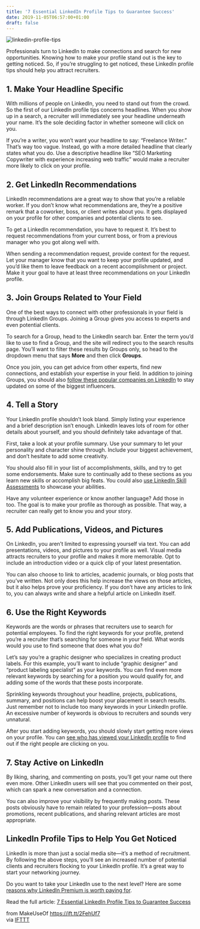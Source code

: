 ```yaml
---
title: '7 Essential LinkedIn Profile Tips to Guarantee Success'
date: 2019-11-05T06:57:00+01:00
draft: false
---
```


![linkedin-profile-tips](https://static.makeuseof.com/wp-content/uploads/2018/03/linkedin-profile-tips.jpg)

Professionals turn to LinkedIn to make connections and search for new opportunities. Knowing how to make your profile stand out is the key to getting noticed. So, if you’re struggling to get noticed, these LinkedIn profile tips should help you attract recruiters.

1\. Make Your Headline Specific
-------------------------------

With millions of people on LinkedIn, you need to stand out from the crowd. So the first of our LinkedIn profile tips concerns headlines. When you show up in a search, a recruiter will immediately see your headline underneath your name. It’s the sole deciding factor in whether someone will click on you.

If you’re a writer, you won’t want your headline to say: “Freelance Writer.” That’s way too vague. Instead, go with a more detailed headline that clearly states what you do. Use a descriptive headline like “SEO Marketing Copywriter with experience increasing web traffic” would make a recruiter more likely to click on your profile.

2\. Get LinkedIn Recommendations
--------------------------------

LinkedIn recommendations are a great way to show that you’re a reliable worker. If you don’t know what recommendations are, they’re a positive remark that a coworker, boss, or client writes about you. It gets displayed on your profile for other companies and potential clients to see.

To get a LinkedIn recommendation, you have to request it. It’s best to request recommendations from your current boss, or from a previous manager who you got along well with.

When sending a recommendation request, provide context for the request. Let your manager know that you want to keep your profile updated, and you’d like them to leave feedback on a recent accomplishment or project. Make it your goal to have at least three recommendations on your LinkedIn profile.

3\. Join Groups Related to Your Field
-------------------------------------

One of the best ways to connect with other professionals in your field is through LinkedIn Groups. Joining a Group gives you access to experts and even potential clients.

To search for a Group, head to the LinkedIn search bar. Enter the term you’d like to use to find a Group, and the site will redirect you to the search results page. You’ll want to filter these results by Groups only, so head to the dropdown menu that says **More** and then click **Groups**.

Once you join, you can get advice from other experts, find new connections, and establish your expertise in your field. In addition to joining Groups, you should also [follow these popular companies on LinkedIn](//www.makeuseof.com/tag/companies-to-follow-on-linkedin/) to stay updated on some of the biggest influencers.

4\. Tell a Story
----------------

Your LinkedIn profile shouldn’t look bland. Simply listing your experience and a brief description isn’t enough. LinkedIn leaves lots of room for other details about yourself, and you should definitely take advantage of that.

First, take a look at your profile summary. Use your summary to let your personality and character shine through. Include your biggest achievement, and don’t hesitate to add some creativity.

You should also fill in your list of accomplishments, skills, and try to get some endorsements. Make sure to continually add to these sections as you learn new skills or accomplish big feats. You could also [use LinkedIn Skill Assessments](//www.makeuseof.com/tag/linkedin-skill-assessments/) to showcase your abilities.

Have any volunteer experience or know another language? Add those in too. The goal is to make your profile as thorough as possible. That way, a recruiter can really get to know you and your story.

5\. Add Publications, Videos, and Pictures
------------------------------------------

On LinkedIn, you aren’t limited to expressing yourself via text. You can add presentations, videos, and pictures to your profile as well. Visual media attracts recruiters to your profile and makes it more memorable. Opt to include an introduction video or a quick clip of your latest presentation.

You can also choose to link to articles, academic journals, or blog posts that you’ve written. Not only does this help increase the views on those articles, but it also helps prove your proficiency. If you don’t have any articles to link to, you can always write and share a helpful article on LinkedIn itself.

6\. Use the Right Keywords
--------------------------

Keywords are the words or phrases that recruiters use to search for potential employees. To find the right keywords for your profile, pretend you’re a recruiter that’s searching for someone in your field. What words would you use to find someone that does what you do?

Let’s say you’re a graphic designer who specializes in creating product labels. For this example, you’ll want to include “graphic designer” and “product labeling specialist” as your keywords. You can find even more relevant keywords by searching for a position you would qualify for, and adding some of the words that these posts incorporate.

Sprinkling keywords throughout your headline, projects, publications, summary, and positions can help boost your placement in search results. Just remember not to include too many keywords in your LinkedIn profile. An excessive number of keywords is obvious to recruiters and sounds very unnatural.

After you start adding keywords, you should slowly start getting more views on your profile. You can [see who has viewed your LinkedIn profile](//www.makeuseof.com/tag/who-has-viewed-your-linkedin-profile/) to find out if the right people are clicking on you.

7\. Stay Active on LinkedIn
---------------------------

By liking, sharing, and commenting on posts, you’ll get your name out there even more. Other LinkedIn users will see that you commented on their post, which can spark a new conversation and a connection.

You can also improve your visibility by frequently making posts. These posts obviously have to remain related to your profession—posts about promotions, recent publications, and sharing relevant articles are most appropriate.

LinkedIn Profile Tips to Help You Get Noticed
---------------------------------------------

LinkedIn is more than just a social media site—it’s a method of recruitment. By following the above steps, you’ll see an increased number of potential clients and recruiters flocking to your LinkedIn profile. It’s a great way to start your networking journey.

Do you want to take your LinkedIn use to the next level? Here are some [reasons why LinkedIn Premium is worth paying for](//www.makeuseof.com/tag/reasons-linkedin-premium-worth/).

Read the full article: [7 Essential LinkedIn Profile Tips to Guarantee Success](https://www.makeuseof.com/tag/linkedin-profile-tips/)

  
  
from MakeUseOf https://ift.tt/2FehUf7  
via [IFTTT](https://ifttt.com/?ref=da&site=blogger)